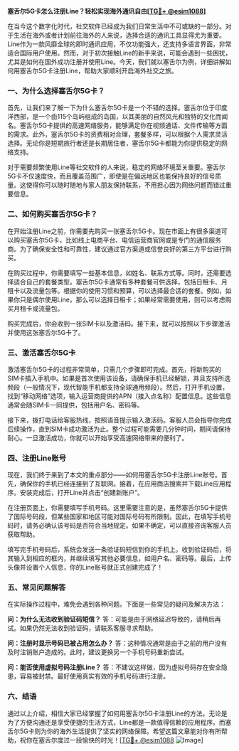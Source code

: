 **塞舌尔5G卡怎么注册Line？轻松实现海外通讯自由[[TG💪+ @esim1088](https://t.me/s/esim1088)]**

在当今这个数字化时代，社交软件已经成为我们日常生活中不可或缺的一部分。对于生活在海外或者计划前往海外的人来说，选择合适的通讯工具显得尤为重要。Line作为一款风靡全球的即时通讯应用，不仅功能强大，还支持多语言界面，非常适合国际用户使用。然而，对于初次接触Line的新手来说，可能会遇到一些困扰，尤其是如何在国外成功注册并使用Line。今天，我们就以塞舌尔为例，详细讲解如何用塞舌尔5G卡注册Line，帮助大家顺利开启海外社交之旅。

### 一、为什么选择塞舌尔5G卡？

首先，让我们来了解一下为什么塞舌尔5G卡是一个不错的选择。塞舌尔位于印度洋西部，是一个由115个岛屿组成的岛国，以其美丽的自然风光和独特的文化而闻名。塞舌尔5G卡提供的高速网络服务，能够满足你在视频通话、文件传输等方面的需求。此外，塞舌尔5G卡的资费相对合理，套餐多样，可以根据个人需求灵活选择。无论你是短期旅行者还是长期居住者，塞舌尔5G卡都能为你提供稳定的网络支持。

对于需要频繁使用Line等社交软件的人来说，稳定的网络环境至关重要。塞舌尔5G卡不仅速度快，而且覆盖范围广，即使是在偏远地区也能保持良好的信号质量。这使得你可以随时随地与家人朋友保持联系，不用担心因为网络问题而错过重要信息。

### 二、如何购买塞舌尔5G卡？

在开始注册Line之前，你需要先购买一张塞舌尔5G卡。现在市面上有很多渠道可以购买塞舌尔5G卡，比如线上电商平台、电信运营商官网或是专门的通信服务商。为了确保安全性和可靠性，建议通过官方渠道或信誉良好的第三方平台进行购买。

在购买过程中，你需要填写一些基本信息，如姓名、联系方式等。同时，还需要选择适合自己的套餐类型。塞舌尔5G卡通常有多种套餐可供选择，包括日租卡、月租卡以及流量包等。根据你的使用习惯和预算，可以选择最合适的套餐。例如，如果你只是偶尔使用Line，那么可以选择日租卡；如果经常需要使用，则可以考虑购买月租卡或流量包。

购买完成后，你会收到一张SIM卡以及激活码。接下来，就可以按照以下步骤激活并使用这张塞舌尔5G卡了。

### 三、激活塞舌尔5G卡

激活塞舌尔5G卡的过程非常简单，只需几个步骤即可完成。首先，将新购买的SIM卡插入手机中。如果是首次使用该设备，请确保手机已经解锁，并且支持所选频段（一般情况下，现代智能手机都支持全球通用频段）。然后，打开手机设置，找到“移动网络”选项，输入运营商提供的APN（接入点名称）配置信息。这些信息通常会随SIM卡一同提供，包括用户名、密码等。

接下来，拨打电话给客服热线，按照语音提示输入激活码。客服人员会指导你完成后续操作，直到SIM卡成功激活为止。整个过程可能需要几分钟时间，期间请保持耐心。一旦激活成功，你就可以开始享受高速网络带来的便利了。

### 四、注册Line账号

现在，我们终于来到了本文的重点部分——如何用塞舌尔5G卡注册Line账号。首先，确保你的手机已经连接到了互联网。接着，在应用商店搜索并下载Line应用程序。安装完成后，打开Line并点击“创建新账户”。

在注册页面上，你需要填写手机号码。这里需要注意的是，虽然塞舌尔5G卡提供了国际号码段，但某些国家和地区可能对国际号码有所限制。因此，在填写手机号码时，请务必确认该号码是否符合当地规定。如果不确定，可以直接咨询客服人员获取帮助。

填写完手机号码后，系统会发送一条验证码短信到你的手机上。收到验证码后，将其输入到相应的框内，并继续填写其他必要信息，如用户名、密码等。最后，上传头像并设置个人信息，你的Line账号就正式创建完成了！

### 五、常见问题解答

在实际操作过程中，难免会遇到各种问题。下面是一些常见的疑问及解决方法：

**问：为什么无法收到验证码短信？**
答：可能是由于网络延迟导致的，请稍后再试。如果仍然无法收到验证码，请联系客服寻求帮助。

**问：注册时显示号码已被占用怎么办？**
答：这种情况通常是由于之前的用户没有及时注销账户造成的。此时，建议更换另一个手机号码重新尝试。

**问：能否使用虚拟号码注册Line？**
答：不建议这样做，因为虚拟号码存在安全隐患，容易被封禁。最好使用真实有效的手机号码进行注册。

### 六、结语

通过以上介绍，相信大家已经掌握了如何用塞舌尔5G卡注册Line的方法。无论是为了方便沟通还是享受便捷的生活方式，Line都是一款值得信赖的应用程序。而塞舌尔5G卡则为你的海外生活提供了坚实的网络保障。希望这篇文章能对你有所帮助，祝你在塞舌尔度过一段愉快的时光！[[TG💪+ @esim1088](https://t.me/s/esim1088) ![Image](https://i.postimg.cc/4NQfJmqS/Snipaste-2025-05-13-00-14-12.png)]